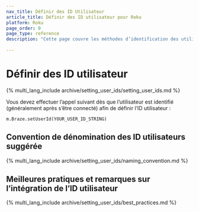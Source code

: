 ```yaml
---
nav_title: Définir des ID Utilisateur
article_title: Définir des ID utilisateur pour Roku
platform: Roku
page_order: 0
page_type: reference
description: "Cette page couvre les méthodes d’identification des utilisateurs, ainsi que les meilleures pratiques et les considérations importantes."
 
---
```


# Définir des ID utilisateur

{% multi_lang_include archive/setting_user_ids/setting_user_ids.md %}

Vous devez effectuer l’appel suivant dès que l’utilisateur est identifié (généralement après s’être connecté) afin de définir l’ID utilisateur :

```
m.Braze.setUserId(YOUR_USER_ID_STRING)
```

## Convention de dénomination des ID utilisateurs suggérée

{% multi_lang_include archive/setting_user_ids/naming_convention.md %}

## Meilleures pratiques et remarques sur l’intégration de l’ID utilisateur

{% multi_lang_include archive/setting_user_ids/best_practices.md %}

[1]: {{site.baseurl}}/developer_guide/rest_api/user_data/#user-data
[2]: {{site.baseurl}}/api/endpoints/messaging/
